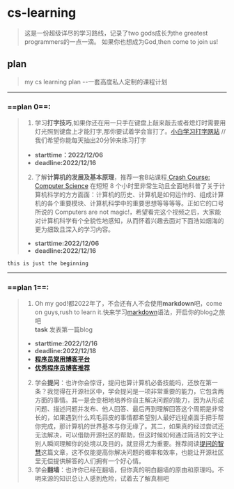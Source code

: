 # cs-learning
> 这是一份超级详尽的学习路线，记录了two gods成长为the greatest programmers的一点一滴。
如果你也想成为God,then come to join us!

## plan

> my cs learning plan --一套高度私人定制的课程计划
*****
### ==plan 0==:

>1. 学习**打字技巧**,如果你还在用一只手在键盘上敲来敲去或者熄灯时需要用灯光照到键盘上才能打字,那你要试着学会盲打了。[小白学习打字网站](https://www.typingclub.com/sportal/program-3.game) //我们希望你能每天抽出20分钟来练习打字    
>- **starttime：2022/12/06**      
>- **deadline:2022/12/16**
>2. 了解**计算机的发展及基本原理**，推荐一套B站课程[ Crash Course: Computer Science](https://www.bilibili.com/video/BV1EW411u7th)
>在短短 8 个小时里非常生动且全面地科普了关于计算机科学的方方面面：计算机的历史、计算机是如何运作的、组成计算机的各个重要模块、计算机科学中的重要思想等等等等。正如它的口号所说的 Computers are not magic!，希望看完这个视频之后，大家能对计算机科学有个全貌性地感知，从而怀着兴趣去面对下面浩如烟海的更为细致且深入的学习内容。
>- **starttime:2022/12/06**
>- **deadline:2022/12/16**

```
this is just the beginning
```
******

### ==plan 1==:
> 1. Oh my god!都2022年了，不会还有人不会使用**markdown**吧，come on guys,rush to learn it.快来学习[markdown](https://markdown.com.cn/)语法，开启你的blog之旅吧      
> **task** 发表第一篇blog       
>- **starttime:2022/12/16**     
>- **deadline:2022/12/18**    
>- [**程序员常用博客平台**](https://juejin.cn/post/6985787110963806221)   
>- [**优秀程序员博客推荐**](https://zhuanlan.zhihu.com/p/426469231)
> 2. 学会**提问**：也许你会惊讶，提问也算计算机必备技能吗，还放在第一条？我觉得在开源社区中，学会提问是一项非常重要的能力，它包含两方面的事情。其一是会变相地培养你自主解决问题的能力，因为从形成问题、描述问题并发布、他人回答、最后再到理解回答这个周期是非常长的，如果遇到什么鸡毛蒜皮的事情都希望别人最好远程桌面手把手帮你完成，那计算机的世界基本与你无缘了。其二，如果真的经过尝试还无法解决，可以借助开源社区的帮助，但这时候如何通过简洁的文字让别人瞬间理解你的处境以及目的，就显得尤为重要。推荐阅读[提问的智慧](https://mp.weixin.qq.com/s/q461so9lWk4FKJGZ-p7Vcg)这篇文章，这不仅能提高你解决问题的概率和效率，也能让开源社区里无偿提供解答的人们拥有一个好心情。
> 3. 学会**翻墙**：也许你已经在翻墙，但你真的明白翻墙的原由和原理吗。不明来源的知识总让人感到危险，试着去了解真相吧
